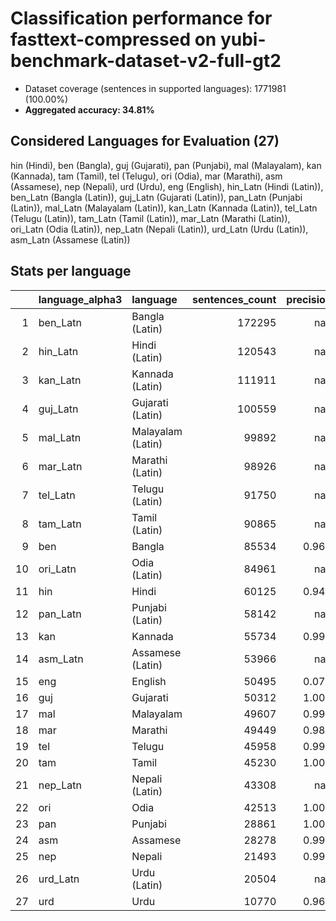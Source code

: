 # Classification performance for fasttext-compressed on yubi-benchmark-dataset-v2-full-gt2

- Dataset coverage (sentences in supported languages): 1771981 (100.00%)
- **Aggregated accuracy: 34.81%**

<h2 id="supported-languages">Considered Languages for Evaluation (27)</h2>

hin (Hindi), ben (Bangla), guj (Gujarati), pan (Punjabi), mal (Malayalam), kan (Kannada), tam (Tamil), tel (Telugu), ori (Odia), mar (Marathi), asm (Assamese), nep (Nepali), urd (Urdu), eng (English), hin_Latn (Hindi (Latin)), ben_Latn (Bangla (Latin)), guj_Latn (Gujarati (Latin)), pan_Latn (Punjabi (Latin)), mal_Latn (Malayalam (Latin)), kan_Latn (Kannada (Latin)), tel_Latn (Telugu (Latin)), tam_Latn (Tamil (Latin)), mar_Latn (Marathi (Latin)), ori_Latn (Odia (Latin)), nep_Latn (Nepali (Latin)), urd_Latn (Urdu (Latin)), asm_Latn (Assamese (Latin))

<h2 id="metrics-per-language">Stats per language</h2>

|    | language_alpha3   | language          |   sentences_count |   precision |   recall |    f1 |    tp |     fp |      tn |     fn |
|---:|:------------------|:------------------|------------------:|------------:|---------:|------:|------:|-------:|--------:|-------:|
|  1 | ben_Latn          | Bangla (Latin)    |            172295 |     nan     |    0.000 | 0.000 |     0 |      0 | 1599686 | 172295 |
|  2 | hin_Latn          | Hindi (Latin)     |            120543 |     nan     |    0.000 | 0.000 |     0 |      0 | 1651438 | 120543 |
|  3 | kan_Latn          | Kannada (Latin)   |            111911 |     nan     |    0.000 | 0.000 |     0 |      0 | 1660070 | 111911 |
|  4 | guj_Latn          | Gujarati (Latin)  |            100559 |     nan     |    0.000 | 0.000 |     0 |      0 | 1671422 | 100559 |
|  5 | mal_Latn          | Malayalam (Latin) |             99892 |     nan     |    0.000 | 0.000 |     0 |      0 | 1672089 |  99892 |
|  6 | mar_Latn          | Marathi (Latin)   |             98926 |     nan     |    0.000 | 0.000 |     0 |      0 | 1673055 |  98926 |
|  7 | tel_Latn          | Telugu (Latin)    |             91750 |     nan     |    0.000 | 0.000 |     0 |      0 | 1680231 |  91750 |
|  8 | tam_Latn          | Tamil (Latin)     |             90865 |     nan     |    0.000 | 0.000 |     0 |      0 | 1681116 |  90865 |
|  9 | ben               | Bangla            |             85534 |       0.969 |    0.999 | 0.969 | 85471 |   2720 | 1683727 |     63 |
| 10 | ori_Latn          | Odia (Latin)      |             84961 |     nan     |    0.000 | 0.000 |     0 |      0 | 1687020 |  84961 |
| 11 | hin               | Hindi             |             60125 |       0.949 |    0.992 | 0.946 | 59671 |   3212 | 1708644 |    454 |
| 12 | pan_Latn          | Punjabi (Latin)   |             58142 |     nan     |    0.000 | 0.000 |     0 |      0 | 1713839 |  58142 |
| 13 | kan               | Kannada           |             55734 |       0.997 |    1.000 | 0.997 | 55727 |    148 | 1716099 |      7 |
| 14 | asm_Latn          | Assamese (Latin)  |             53966 |     nan     |    0.000 | 0.000 |     0 |      0 | 1718015 |  53966 |
| 15 | eng               | English           |             50495 |       0.070 |    0.998 | 0.070 | 50371 | 671937 | 1049549 |    124 |
| 16 | guj               | Gujarati          |             50312 |       1.000 |    1.000 | 1.000 | 50294 |      3 | 1721666 |     18 |
| 17 | mal               | Malayalam         |             49607 |       0.994 |    1.000 | 0.994 | 49605 |    304 | 1722070 |      2 |
| 18 | mar               | Marathi           |             49449 |       0.987 |    0.981 | 0.978 | 48518 |    646 | 1721886 |    931 |
| 19 | tel               | Telugu            |             45958 |       0.999 |    1.000 | 0.999 | 45957 |     26 | 1725997 |      1 |
| 20 | tam               | Tamil             |             45230 |       1.000 |    1.000 | 1.000 | 45228 |     13 | 1726738 |      2 |
| 21 | nep_Latn          | Nepali (Latin)    |             43308 |     nan     |    0.000 | 0.000 |     0 |      0 | 1728673 |  43308 |
| 22 | ori               | Odia              |             42513 |       1.000 |    0.999 | 1.000 | 42491 |      5 | 1729463 |     22 |
| 23 | pan               | Punjabi           |             28861 |       1.000 |    1.000 | 1.000 | 28851 |      3 | 1743117 |     10 |
| 24 | asm               | Assamese          |             28278 |       0.999 |    0.908 | 0.951 | 25673 |     22 | 1743681 |   2605 |
| 25 | nep               | Nepali            |             21493 |       0.998 |    0.866 | 0.926 | 18603 |     31 | 1750457 |   2890 |
| 26 | urd_Latn          | Urdu (Latin)      |             20504 |     nan     |    0.000 | 0.000 |     0 |      0 | 1751477 |  20504 |
| 27 | urd               | Urdu              |             10770 |       0.963 |    0.957 | 0.943 | 10304 |    393 | 1760818 |    466 |